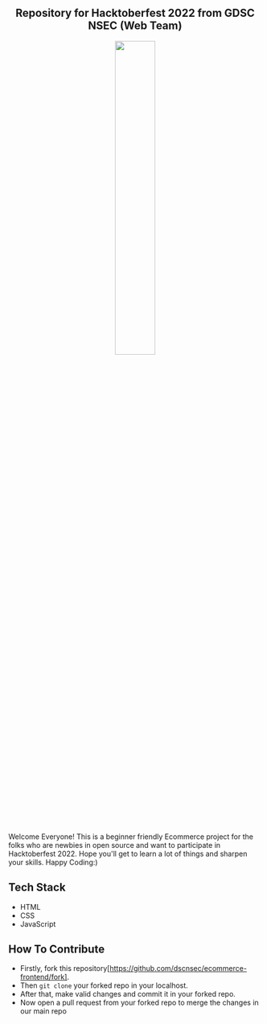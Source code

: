 <h2 align="center">Repository for Hacktoberfest 2022 from GDSC NSEC (Web Team)</h2>


<p align="center">
<img src="https://user-images.githubusercontent.com/38348296/194700380-35dbaaf9-7610-4b61-8806-bdb6e22dea6a.jpg" width="40%">
</p>


Welcome Everyone! This is a beginner friendly Ecommerce project for the folks who are newbies in open source and want to participate in Hacktoberfest 2022. Hope you'll get to learn a lot of things and sharpen your skills. Happy Coding:)

## Tech Stack
- HTML
- CSS
- JavaScript

## How To Contribute
- Firstly, fork this repository[https://github.com/dscnsec/ecommerce-frontend/fork].
- Then `git clone` your forked repo in your localhost.
- After that, make valid changes and commit it in your forked repo.
- Now open a pull request from your forked repo to merge the changes in our main repo
